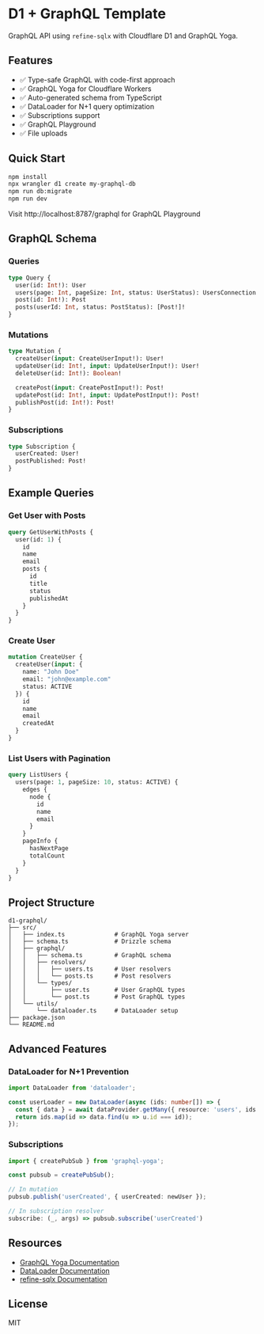 # D1 + GraphQL Template

GraphQL API using `refine-sqlx` with Cloudflare D1 and GraphQL Yoga.

## Features

- ✅ Type-safe GraphQL with code-first approach
- ✅ GraphQL Yoga for Cloudflare Workers
- ✅ Auto-generated schema from TypeScript
- ✅ DataLoader for N+1 query optimization
- ✅ Subscriptions support
- ✅ GraphQL Playground
- ✅ File uploads

## Quick Start

```bash
npm install
npx wrangler d1 create my-graphql-db
npm run db:migrate
npm run dev
```

Visit http://localhost:8787/graphql for GraphQL Playground

## GraphQL Schema

### Queries

```graphql
type Query {
  user(id: Int!): User
  users(page: Int, pageSize: Int, status: UserStatus): UsersConnection!
  post(id: Int!): Post
  posts(userId: Int, status: PostStatus): [Post!]!
}
```

### Mutations

```graphql
type Mutation {
  createUser(input: CreateUserInput!): User!
  updateUser(id: Int!, input: UpdateUserInput!): User!
  deleteUser(id: Int!): Boolean!

  createPost(input: CreatePostInput!): Post!
  updatePost(id: Int!, input: UpdatePostInput!): Post!
  publishPost(id: Int!): Post!
}
```

### Subscriptions

```graphql
type Subscription {
  userCreated: User!
  postPublished: Post!
}
```

## Example Queries

### Get User with Posts

```graphql
query GetUserWithPosts {
  user(id: 1) {
    id
    name
    email
    posts {
      id
      title
      status
      publishedAt
    }
  }
}
```

### Create User

```graphql
mutation CreateUser {
  createUser(input: {
    name: "John Doe"
    email: "john@example.com"
    status: ACTIVE
  }) {
    id
    name
    email
    createdAt
  }
}
```

### List Users with Pagination

```graphql
query ListUsers {
  users(page: 1, pageSize: 10, status: ACTIVE) {
    edges {
      node {
        id
        name
        email
      }
    }
    pageInfo {
      hasNextPage
      totalCount
    }
  }
}
```

## Project Structure

```
d1-graphql/
├── src/
│   ├── index.ts              # GraphQL Yoga server
│   ├── schema.ts             # Drizzle schema
│   ├── graphql/
│   │   ├── schema.ts         # GraphQL schema
│   │   ├── resolvers/
│   │   │   ├── users.ts      # User resolvers
│   │   │   └── posts.ts      # Post resolvers
│   │   └── types/
│   │       ├── user.ts       # User GraphQL types
│   │       └── post.ts       # Post GraphQL types
│   └── utils/
│       └── dataloader.ts     # DataLoader setup
├── package.json
└── README.md
```

## Advanced Features

### DataLoader for N+1 Prevention

```typescript
import DataLoader from 'dataloader';

const userLoader = new DataLoader(async (ids: number[]) => {
  const { data } = await dataProvider.getMany({ resource: 'users', ids });
  return ids.map(id => data.find(u => u.id === id));
});
```

### Subscriptions

```typescript
import { createPubSub } from 'graphql-yoga';

const pubsub = createPubSub();

// In mutation
pubsub.publish('userCreated', { userCreated: newUser });

// In subscription resolver
subscribe: (_, args) => pubsub.subscribe('userCreated')
```

## Resources

- [GraphQL Yoga Documentation](https://the-guild.dev/graphql/yoga-server)
- [DataLoader Documentation](https://github.com/graphql/dataloader)
- [refine-sqlx Documentation](../../../README.md)

## License

MIT
